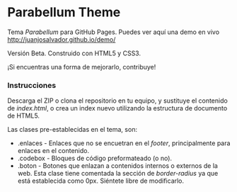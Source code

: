 Parabellum Theme
================

Tema *Parabellum* para GitHub Pages. Puedes ver aquí una demo en vivo http://juanjosalvador.github.io/demo/

Versión Beta. Construido con HTML5 y CSS3.

¡Si encuentras una forma de mejorarlo, contribuye!

### Instrucciones

Descarga el ZIP o clona el repositorio en tu equipo, y sustituye el contenido de _index.html_, o crea un index nuevo utilizando la estructura de documento de HTML5.

Las clases pre-establecidas en el tema, son:

* .enlaces - Enlaces que no se encuetran en el _footer_, principalmente para enlaces en el contenido.
* .codebox - Bloques de código preformateado (o no).
* .boton - Botones que enlazan a contenidos internos o externos de la web. Esta clase tiene comentada la sección de _border-radius_ ya que está establecida como 0px. Siéntete libre de modificarlo.
